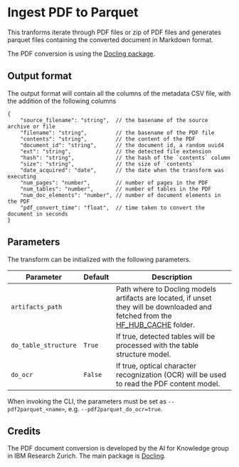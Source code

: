 # Ingest PDF to Parquet

This tranforms iterate through PDF files or zip of PDF files and generates parquet files
containing the converted document in Markdown format.

The PDF conversion is using the [Docling package](https://github.com/DS4SD/docling).


## Output format

The output format will contain all the columns of the metadata CSV file,
with the addition of the following columns

```jsonc
{
    "source_filename": "string",  // the basename of the source archive or file
    "filename": "string",         // the basename of the PDF file
    "contents": "string",         // the content of the PDF
    "document_id": "string",      // the document id, a random uuid4 
    "ext": "string",              // the detected file extension
    "hash": "string",             // the hash of the `contents` column
    "size": "string",             // the size of `contents`
    "date_acquired": "date",      // the date when the transform was executing
    "num_pages": "number",        // number of pages in the PDF
    "num_tables": "number",       // number of tables in the PDF
    "num_doc_elements": "number", // number of document elements in the PDF
    "pdf_convert_time": "float",  // time taken to convert the document in seconds
}
```


## Parameters

The transform can be initialized with the following parameters.

| Parameter  | Default  | Description  |
|------------|----------|--------------|
| `artifacts_path`             | <unset> | Path where to Docling models artifacts are located, if unset they will be downloaded and fetched from the [HF_HUB_CACHE](https://huggingface.co/docs/huggingface_hub/en/guides/manage-cache) folder. |
| `do_table_structure`         | `True`        | If true, detected tables will be processed with the table structure model.                                                                   |
| `do_ocr`                     | `False`        | If true, optical character recognization (OCR) will be used to read the PDF content model.                                                                   |

When invoking the CLI, the parameters must be set as `--pdf2parquet_<name>`, e.g. `--pdf2parquet_do_ocr=true`.


## Credits

The PDF document conversion is developed by the AI for Knowledge group in IBM Research Zurich.
The main package is [Docling](https://github.com/DS4SD/docling).
